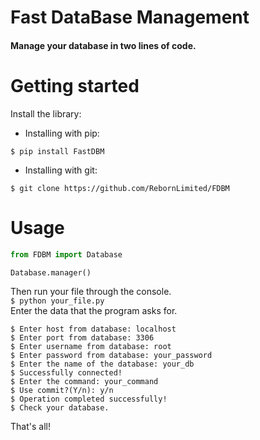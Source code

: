 # Fast DataBase Management
#### Manage your database in two lines of code.

# Getting started
Install the library:
<ul>
	<li>Installing with pip:</li>
</ul>

```$ pip install FastDBM```

<ul>
	<li>Installing with git:</li>
</ul>

```$ git clone https://github.com/RebornLimited/FDBM```

# Usage
```python
from FDBM import Database

Database.manager()
```
Then run your file through the console.<br>
```$ python your_file.py```<br>
Enter the data that the program asks for.<br>
```
$ Enter host from database: localhost
$ Enter port from database: 3306
$ Enter username from database: root
$ Enter password from database: your_password
$ Enter the name of the database: your_db
$ Successfully connected!
$ Enter the command: your_command
$ Use commit?(Y/n): y/n
$ Operation completed successfully!
$ Check your database.
```
That's all!
